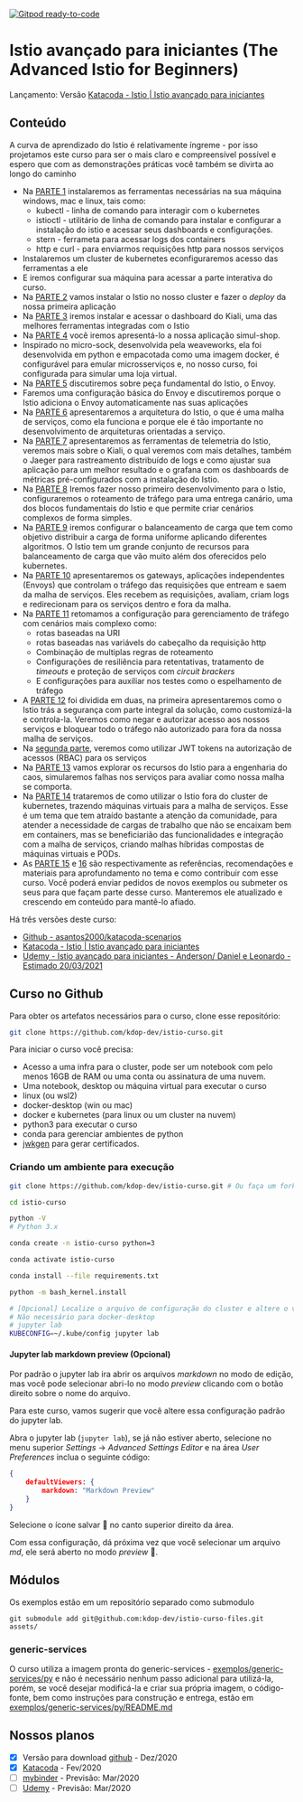 [![Gitpod ready-to-code](https://img.shields.io/badge/Gitpod-ready--to--code-blue?logo=gitpod)](https://gitpod.io/#https://github.com/kdop-dev/istio-curso)

# Istio avançado para iniciantes (The Advanced Istio for Beginners)

Lançamento: Versão [Katacoda - Istio | Istio avançado para iniciantes](https://www.katacoda.com/adsantos/courses/istio/kubernetes-istio-curso)

## Conteúdo

A curva de aprendizado do Istio é relativamente íngreme - por isso projetamos este curso para ser o mais claro e compreensível possível e espero que com as demonstrações práticas você também se divirta ao longo do caminho

- Na [PARTE 1](./01_preparacao.ipynb) instalaremos as ferramentas necessárias na sua máquina windows, mac e linux, tais como:
  - kubectl - linha de comando para interagir com o kubernetes
  - istioctl - utilitário de linha de comando para instalar e configurar a instalação do istio e acessar seus dashboards e configurações.
  - stern - ferrameta para acessar logs dos containers
  - http e curl - para enviarmos requisições http para nossos serviços
- Instalaremos um cluster de kubernetes econfiguraremos acesso das ferramentas a ele
- E iremos configurar sua máquina para acessar a parte interativa do curso.
- Na [PARTE 2](./02_execucao_istio.ipynb) vamos instalar o Istio no nosso cluster e fazer o _deploy_ da nossa primeira aplicação
- Na [PARTE 3](./03_visualizacao_kiali.ipynb) iremos instalar e acessar o dashboard do Kiali, uma das melhores ferramentas integradas com o Istio
- Na [PARTE 4](./04_instalando_simul_shop.ipynb) você iremos apresentá-lo a nossa aplicação simul-shop.
- Inspirado no micro-sock, desenvolvida pela weaveworks, ela foi desenvolvida em python e empacotada como uma imagem docker, é configurável para emular microsserviços e, no nosso curso, foi configurada para simular uma loja virtual.
- Na [PARTE 5](./05_multi_container_pods.ipynb) discutiremos sobre peça fundamental do Istio, o Envoy.
- Faremos uma configuração básica do Envoy e discutiremos porque o Istio adiciona o Envoy automaticamente nas suas aplicações
- Na [PARTE 6](./06_arquitetura_do_istio.ipynb) apresentaremos a arquitetura do Istio, o que é uma malha de serviços, como ela funciona e porque ele é tão importante no desenvolvimento de arquiteturas orientadas a serviço.
- Na [PARTE 7](./07_telemetria.ipynb) apresentaremos as ferramentas de telemetria do Istio, veremos mais sobre o Kiali, o qual veremos com mais detalhes, também o Jaeger para rastreamento distribuído de logs e como ajustar sua aplicação para um melhor resultado e o grafana com os dashboards de métricas pré-configurados com a instalação do Istio.
- Na [PARTE 8](./08_gerenciamento_trafego_visao_geral.ipynb) Iremos fazer nosso primeiro desenvolvimento para o Istio, configuraremos o roteamento de tráfego para uma entrega canário, uma dos blocos fundamentais do Istio e que permite criar cenários complexos de forma simples.
- Na [PARTE 9](./09_load_balancing.ipynb) iremos configurar o balanceamento de carga que tem como objetivo distribuir a carga de forma uniforme aplicando diferentes algoritmos. O Istio tem um grande conjunto de recursos para balanceamento de carga que vão muito além dos oferecidos pelo kubernetes.
- Na [PARTE 10](./10_gateways.ipynb) apresentaremos os gateways, aplicações independentes (Envoys) que controlam o tráfego das requisições que entream e saem da malha de serviços. Eles recebem as requisições, avaliam, criam logs e redirecionam para os serviços dentro e fora da malha.
- Na [PARTE 11](./11_gerenciamento_trafego_avancado.ipynb) retomamos a configuração para gerenciamento de tráfego com cenários mais complexo como:
  - rotas baseadas na URI
  - rotas baseadas nas variávels do cabeçalho da requisição http
  - Combinação de multiplas regras de roteamento
  - Configurações de resiliência para retentativas, tratamento de _timeouts_ e proteção de serviços com _circuit brackers_
  - E configurações para auxiliar nos testes como o espelhamento de tráfego
- A [PARTE 12](./12_seguranca.ipynb) foi dividida em duas, na primeira apresentaremos como o Istio trás a segurança com parte integral da solução, como customizá-la e controla-la. Veremos como negar e autorizar acesso aos nossos serviços e bloquear todo o tráfego não autorizado para fora da nossa malha de serviços.
- Na [segunda parte](./12a_seguranca.ipynb), veremos como utilizar JWT tokens na autorização de acessos (RBAC) para os serviços
- Na [PARTE 13](./13_engenharia_caos.ipynb) vamos explorar os recursos do Istio para a engenharia do caos, simularemos falhas nos serviços para avaliar como nossa malha se comporta.
- Na [PARTE 14](./14_istio_vms.ipynb) trataremos de como utilizar o Istio fora do cluster de kubernetes, trazendo máquinas virtuais para a malha de serviços. Esse é um tema que tem atraído bastante a atenção da comunidade, para atender a necessidade de cargas de trabalho que não se encaixam bem em containers, mas se beneficiarião das funcionalidades e integração com a malha de serviços, criando malhas híbridas compostas de máquinas virtuais e PODs.
- As [PARTE 15](./15_referencias.md) e [16](./16_contribuicoes.md) são respectivamente as referências, recomendações e materiais para aprofundamento no tema e como contribuir com esse curso. Você poderá enviar pedidos de novos exemplos ou submeter os seus para que façam parte desse curso. Manteremos ele atualizado e crescendo em conteúdo para mantê-lo afiado.

Há três versões deste curso:

* [Github - asantos2000/katacoda-scenarios](https://github.com/asantos2000/katacoda-scenarios)
* [Katacoda - Istio | Istio avançado para iniciantes](https://www.katacoda.com/adsantos/courses/istio/kubernetes-istio-curso)
* [Udemy - Istio avançado para iniciantes - Anderson/ Daniel e Leonardo - Estimado 20/03/2021]()

## Curso no Github

Para obter os artefatos necessários para o curso, clone esse repositório:

```bash
git clone https://github.com/kdop-dev/istio-curso.git
```

Para iniciar o curso você precisa:

* Acesso a uma infra para o cluster, pode ser um notebook com pelo menos 16GB de RAM ou uma conta ou assinatura de uma nuvem.
* Uma notebook, desktop ou máquina virtual para executar o curso
* linux (ou wsl2)
* docker-desktop (win ou mac)
* docker e kubernetes (para linux ou um cluster na nuvem)
* python3 para executar o curso
* conda para gerenciar ambientes de python
* [jwkgen](https://github.com/rakutentech/jwkgen) para gerar certificados.

### Criando um ambiente para execução

```bash
git clone https://github.com/kdop-dev/istio-curso.git # Ou faça um fork e clone o seu repositório

cd istio-curso

python -V
# Python 3.x

conda create -n istio-curso python=3

conda activate istio-curso

conda install --file requirements.txt

python -m bash_kernel.install

# [Opcional] Localize o arquivo de configuração do cluster e altere o valor da variável KUBECONFIG
# Não necessário para docker-desktop
# jupyter lab
KUBECONFIG=~/.kube/config jupyter lab
```

#### Jupyter lab markdown preview (Opcional)

Por padrão o jupyter lab ira abrir os arquivos _markdown_ no modo de edição, mas você pode selecionar abri-lo no modo _preview_ clicando com o botão direito sobre o nome do arquivo.

Para este curso, vamos sugerir que você altere essa configuração padrão do jupyter lab.

Abra o jupyter lab (`jupyter lab`), se já não estiver aberto, selecione no menu superior _Settings_ &#8594; _Advanced Settings Editor_ e na área _User Preferences_ inclua o seguinte código:

```json
{
    defaultViewers: {
        markdown: "Markdown Preview"
    }
}
```

Selecione o ícone salvar :floppy_disk: no canto superior direito da área.

Com essa configuração, dá próxima vez que você selecionar um arquivo _md_, ele será aberto no modo _preview_ :clap:.

## Módulos

Os exemplos estão em um repositório separado como submodulo

`git submodule add git@github.com:kdop-dev/istio-curso-files.git assets/`

### generic-services

O curso utiliza a imagem pronta do generic-services - [exemplos/generic-services/py](exemplos/generic-services) e não é necessário nenhum passo adicional para utilizá-la, porém, se você desejar modificá-la e criar sua própria imagem, o código-fonte, bem como instruções para construção e entrega, estão em [exemplos/generic-services/py/README.md](exemplos/generic-service/py/README.md)

## Nossos planos

- [X] Versão para download [github](https://github.com/kdop-dev/istio-curso) - Dez/2020
- [X] [Katacoda](https://www.katacoda.com/) - Fev/2020
- [ ] [mybinder](https://mybinder.org/) - Previsão: Mar/2020
- [ ] [Udemy](https://udemy.com) - Previsão: Mar/2020
